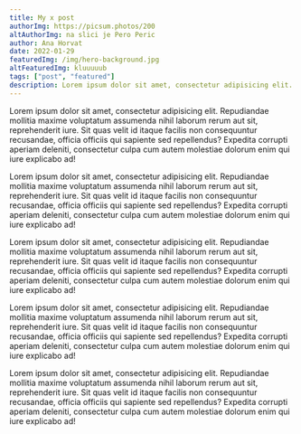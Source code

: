 ```yaml
---
title: My x post
authorImg: https://picsum.photos/200
altAuthorImg: na slici je Pero Peric
author: Ana Horvat
date: 2022-01-29
featuredImg: /img/hero-background.jpg
altFeaturedImg: kluuuuub
tags: ["post", "featured"]
description: Lorem ipsum dolor sit amet, consectetur adipisicing elit. Repudiandae mollitia maxime voluptatum assumenda nihil laborum rerum aut sit, reprehenderit iure. Sit quas velit id itaque facilis non consequuntur recusandae, officia officiis qui sapiente sed repellendus? Expedita corrupti aperiam deleniti, consectetur culpa cum autem molestiae dolorum enim qui iure explicabo ad!
---
```


Lorem ipsum dolor sit amet, consectetur adipisicing elit. Repudiandae mollitia maxime voluptatum assumenda nihil laborum rerum aut sit, reprehenderit iure. Sit quas velit id itaque facilis non consequuntur recusandae, officia officiis qui sapiente sed repellendus? Expedita corrupti aperiam deleniti, consectetur culpa cum autem molestiae dolorum enim qui iure explicabo ad!

Lorem ipsum dolor sit amet, consectetur adipisicing elit. Repudiandae mollitia maxime voluptatum assumenda nihil laborum rerum aut sit, reprehenderit iure. Sit quas velit id itaque facilis non consequuntur recusandae, officia officiis qui sapiente sed repellendus? Expedita corrupti aperiam deleniti, consectetur culpa cum autem molestiae dolorum enim qui iure explicabo ad!

Lorem ipsum dolor sit amet, consectetur adipisicing elit. Repudiandae mollitia maxime voluptatum assumenda nihil laborum rerum aut sit, reprehenderit iure. Sit quas velit id itaque facilis non consequuntur recusandae, officia officiis qui sapiente sed repellendus? Expedita corrupti aperiam deleniti, consectetur culpa cum autem molestiae dolorum enim qui iure explicabo ad!

Lorem ipsum dolor sit amet, consectetur adipisicing elit. Repudiandae mollitia maxime voluptatum assumenda nihil laborum rerum aut sit, reprehenderit iure. Sit quas velit id itaque facilis non consequuntur recusandae, officia officiis qui sapiente sed repellendus? Expedita corrupti aperiam deleniti, consectetur culpa cum autem molestiae dolorum enim qui iure explicabo ad!

Lorem ipsum dolor sit amet, consectetur adipisicing elit. Repudiandae mollitia maxime voluptatum assumenda nihil laborum rerum aut sit, reprehenderit iure. Sit quas velit id itaque facilis non consequuntur recusandae, officia officiis qui sapiente sed repellendus? Expedita corrupti aperiam deleniti, consectetur culpa cum autem molestiae dolorum enim qui iure explicabo ad!
